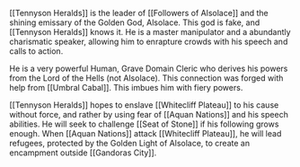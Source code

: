 [[Tennyson Heralds]] is the leader of [[Followers of Alsolace]] and the shining emissary of the Golden God, Alsolace. This god is fake, and [[Tennyson Heralds]] knows it. He is a master manipulator and a abundantly charismatic speaker, allowing him to enrapture crowds with his speech and calls to action. 

He is a very powerful Human, Grave Domain Cleric who derives his powers from the Lord of the Hells (not Alsolace). This connection was forged with help from [[Umbral Cabal]]. This imbues him with fiery powers. 

[[Tennyson Heralds]] hopes to enslave [[Whitecliff Plateau]] to his cause without force, and rather by using fear of [[Aquan Nations]] and his speech abilities. He will seek to challenge [[Seat of Stone]] if his following grows enough. When [[Aquan Nations]] attack [[Whitecliff Plateau]], he will lead refugees, protected by the Golden Light of Alsolace, to create an encampment outside [[Gandoras City]]. 